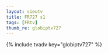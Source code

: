 ```yaml
--- 
layout: sieutv
title: FR727 s1
tags: [FRtv]
thumb_re: globiptv727
---
```

{% include tvadv key="globiptv727" %} 
